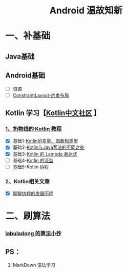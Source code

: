  <h1 align="center">Android 温故知新</h1>

<p align="right"> </p>

# 一、补基础  
## Java基础  

## Android基础
-  [ ] 资源
-  [ ] [ConstraintLayout-约束布局](https://www.jianshu.com/p/17ec9bd6ca8a)  
## Kotlin 学习【[Kotlin中文社区](https://www.kotlincn.net/docs/reference/basic-syntax.html)  】

### [1、扔物线的 Kotlin 教程](https://kaixue.io/tag/kotlin-basic/)  
-  [x] 基础1-[Kotlin的变量、函数和类型](https://kaixue.io/kotlin-basic-1/)
-  [x] 基础2-[Kotlin与Java写法的不同之处](https://kaixue.io/kotlin-basic-2/)
-  [x] 基础3-[Kotlin 的 Lambda 表达式](https://kaixue.io/kotlin-lambda/)
-  [ ] 基础4-[Kotlin 的泛型](https://kaixue.io/kotlin-generics/)
-  [ ] 基础5-Kotlin 协程 
### 2、Kotlin相关文章
-  [x] [聊聊协程的发展历程](https://juejin.im/post/6844904040170520590)

# 二、刷算法
### [labuladong 的算法小抄](https://github.com/labuladong/fucking-algorithm)

## PS：
 1. MarkDown 语法学习
 
 
